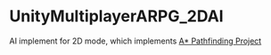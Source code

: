 # UnityMultiplayerARPG_2DAI

AI implement for 2D mode, which implements [A* Pathfinding Project](https://arongranberg.com/astar/)
